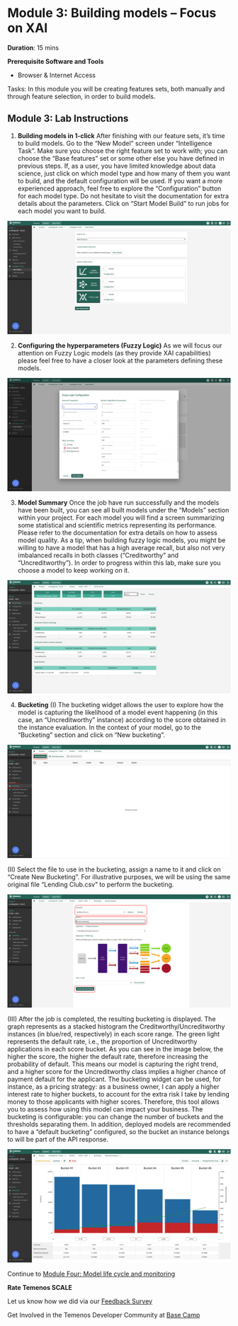 # Module 3: Building models – Focus on XAI

**Duration**: 15 mins

**Prerequisite Software and Tools**

- Browser & Internet Access

Tasks: In this module you will be creating features sets, both manually and through feature selection, in order to build models. 

## Module 3: Lab Instructions

1. **Building models in 1-click**
After finishing with our feature sets, it’s time to build models. Go to the “New Model” screen under “Intelligence Task”. Make sure you choose the right feature set to work with; you can choose the “Base features” set or some other else you have defined in previous steps. 
If, as a user, you have limited knowledge about data science, just click on which model type and how many of them you want to build, and the default configuration will be used. If you want a more experienced approach, feel free to explore the “Configuration” button for each model type. Do not hesitate to visit the documentation for extra details about the parameters. 
Click on “Start Model Build” to run jobs for each model you want to build. 

![image](images/image032.png)

2. **Configuring the hyperparameters (Fuzzy Logic)**
As we will focus our attention on Fuzzy Logic models (as they provide XAI capabilities) please feel free to have a closer look at the parameters defining these models. 

![image](images/image034.png)

3. **Model Summary**
Once the job have run successfully and the models have been built, you can see all built models under the “Models” section within your project. 
For each model you will find a screen summarizing some statistical and scientific metrics representing its performance. Please refer to the documentation for extra details on how to assess model quality.
As a tip, when building fuzzy logic models, you might be willing to have a model that has a high average recall, but also not very imbalanced recalls in both classes (“Creditworthy” and “Uncreditworthy”). 
In order to progress within this lab, make sure you choose a model to keep working on it.

![image](images/image036.png)

4. **Bucketing**
(I)
The bucketing widget allows the user to explore how the model is capturing the likelihood of a model event happening (in this case, an “Uncreditworthy” instance) according to the score obtained in the instance evaluation. 
In the context of your model, go to the “Bucketing” section and click on “New bucketing”. 

![image](images/image038.png)

(II)
Select the file to use in the bucketing, assign a name to it and click on “Create New Bucketing”. For illustrative purposes, we will be using the same original file “Lending Club.csv” to perform the bucketing. 

![image](images/image040.png)

(III)
After the job is completed, the resulting bucketing is displayed. The graph represents as a stacked histogram the Creditworthy/Uncreditworthy instances (in blue/red, respectively) in each score range. The green light represents the default rate, i.e., the proportion of Uncreditworthy applications in each score bucket. As you can see in the image below, the higher the score, the higher the default rate, therefore increasing the probability of default. This means our model is capturing the right trend, and a higher score for the Uncreditworthy class implies a higher chance of payment default for the applicant. 
The bucketing widget can be used, for instance, as a pricing strategy: as a business owner, I can apply a higher interest rate to higher buckets, to account for the extra risk I take by lending money to those applicants with higher scores. Therefore, this tool allows you to assess how using this model can impact your business. 
The bucketing is configurable: you can change the number of buckets and the thresholds separating them. 
In addition, deployed models are recommended to have a “default bucketing” configured, so the bucket an instance belongs to will be part of the API response. 

![image](images/image042.png)

Continue to [Module Four: Model life cycle and monitoring](https://github.com/temenos/SCALE2020/blob/main/Training%20and%20Deploying%20Models%20with%20Temenos%20AI%20Platform/Module4-ModelLifeCycleAndMonitor.md)

**Rate Temenos SCALE**

Let us know how we did via our [Feedback Survey](https://forms.office.com/Pages/ResponsePage.aspx?id=D1TS1Qr2rUWGqeLnku5maQm4GcDXBTFLrQ1exd1wB_1UOTY4SFZISzRLQjU4QVVRSjlUSzExRk1CNi4u)

Get Involved in the Temenos Developer Community at [Base Camp](https://basecamp.temenos.com/s/base-camp-welcome)